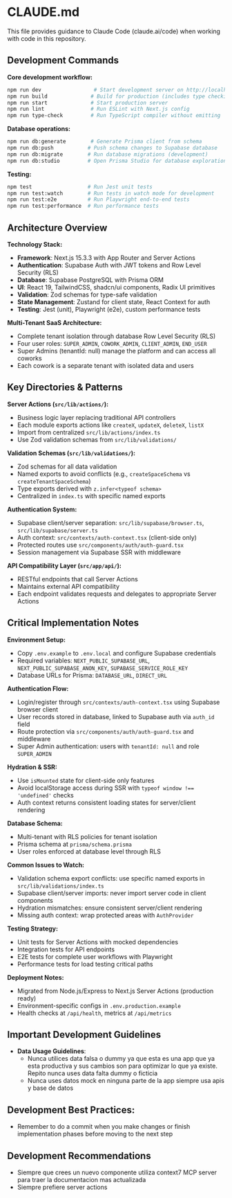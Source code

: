 # CLAUDE.md

This file provides guidance to Claude Code (claude.ai/code) when working with code in this repository.

## Development Commands

**Core development workflow:**
```bash
npm run dev                 # Start development server on http://localhost:3000
npm run build              # Build for production (includes type checking)
npm run start              # Start production server
npm run lint               # Run ESLint with Next.js config
npm run type-check         # Run TypeScript compiler without emitting
```

**Database operations:**
```bash
npm run db:generate        # Generate Prisma client from schema
npm run db:push           # Push schema changes to Supabase database
npm run db:migrate        # Run database migrations (development)
npm run db:studio         # Open Prisma Studio for database exploration
```

**Testing:**
```bash
npm test                  # Run Jest unit tests
npm run test:watch        # Run tests in watch mode for development
npm run test:e2e          # Run Playwright end-to-end tests
npm run test:performance  # Run performance tests
```

## Architecture Overview

**Technology Stack:**
- **Framework**: Next.js 15.3.3 with App Router and Server Actions
- **Authentication**: Supabase Auth with JWT tokens and Row Level Security (RLS)
- **Database**: Supabase PostgreSQL with Prisma ORM
- **UI**: React 19, TailwindCSS, shadcn/ui components, Radix UI primitives
- **Validation**: Zod schemas for type-safe validation
- **State Management**: Zustand for client state, React Context for auth
- **Testing**: Jest (unit), Playwright (e2e), custom performance tests

**Multi-Tenant SaaS Architecture:**
- Complete tenant isolation through database Row Level Security (RLS)
- Four user roles: `SUPER_ADMIN`, `COWORK_ADMIN`, `CLIENT_ADMIN`, `END_USER`
- Super Admins (tenantId: null) manage the platform and can access all coworks
- Each cowork is a separate tenant with isolated data and users

## Key Directories & Patterns

**Server Actions (`src/lib/actions/`):**
- Business logic layer replacing traditional API controllers
- Each module exports actions like `createX`, `updateX`, `deleteX`, `listX`
- Import from centralized `src/lib/actions/index.ts`
- Use Zod validation schemas from `src/lib/validations/`

**Validation Schemas (`src/lib/validations/`):**
- Zod schemas for all data validation
- Named exports to avoid conflicts (e.g., `createSpaceSchema` vs `createTenantSpaceSchema`)
- Type exports derived with `z.infer<typeof schema>`
- Centralized in `index.ts` with specific named exports

**Authentication System:**
- Supabase client/server separation: `src/lib/supabase/browser.ts`, `src/lib/supabase/server.ts`
- Auth context: `src/contexts/auth-context.tsx` (client-side only)
- Protected routes use `src/components/auth/auth-guard.tsx`
- Session management via Supabase SSR with middleware

**API Compatibility Layer (`src/app/api/`):**
- RESTful endpoints that call Server Actions
- Maintains external API compatibility
- Each endpoint validates requests and delegates to appropriate Server Actions

## Critical Implementation Notes

**Environment Setup:**
- Copy `.env.example` to `.env.local` and configure Supabase credentials
- Required variables: `NEXT_PUBLIC_SUPABASE_URL`, `NEXT_PUBLIC_SUPABASE_ANON_KEY`, `SUPABASE_SERVICE_ROLE_KEY`
- Database URLs for Prisma: `DATABASE_URL`, `DIRECT_URL`

**Authentication Flow:**
- Login/register through `src/contexts/auth-context.tsx` using Supabase browser client
- User records stored in database, linked to Supabase auth via `auth_id` field
- Route protection via `src/components/auth/auth-guard.tsx` and middleware
- Super Admin authentication: users with `tenantId: null` and role `SUPER_ADMIN`

**Hydration & SSR:**
- Use `isMounted` state for client-side only features
- Avoid localStorage access during SSR with `typeof window !== 'undefined'` checks
- Auth context returns consistent loading states for server/client rendering

**Database Schema:**
- Multi-tenant with RLS policies for tenant isolation
- Prisma schema at `prisma/schema.prisma`
- User roles enforced at database level through RLS

**Common Issues to Watch:**
- Validation schema export conflicts: use specific named exports in `src/lib/validations/index.ts`
- Supabase client/server imports: never import server code in client components
- Hydration mismatches: ensure consistent server/client rendering
- Missing auth context: wrap protected areas with `AuthProvider`

**Testing Strategy:**
- Unit tests for Server Actions with mocked dependencies
- Integration tests for API endpoints
- E2E tests for complete user workflows with Playwright
- Performance tests for load testing critical paths

**Deployment Notes:**
- Migrated from Node.js/Express to Next.js Server Actions (production ready)
- Environment-specific configs in `.env.production.example`
- Health checks at `/api/health`, metrics at `/api/metrics`

## Important Development Guidelines

- **Data Usage Guidelines**:
  - Nunca utilices data falsa o dummy ya que esta es una app que ya esta productiva y sus cambios son para optimizar lo que ya existe. Repito nunca uses data falta dummy o ficticia
  - Nunca uses datos mock en ninguna parte de la app siempre usa apis y base de datos

## Development Best Practices:

- Remember to do a commit when you make changes or finish implementation phases before moving to the next step

## Development Recommendations

- Siempre que crees un nuevo componente utiliza context7 MCP server para traer la documentacion mas actualizada
- Siempre prefiere server actions